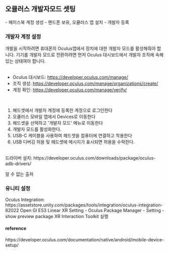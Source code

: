<h2>오큘러스 개발자모드 셋팅</h2>
- 페이스북 계정 생성
- 핸드폰 보유, 오큘러스 앱 설치
- 개발자 등록


<h3>개발자 계정 설정</h3>
개발을 시작하려면 휴대폰의 Oculus앱에서 장치에 대한 개발자 모드를 활성해줘야 합니다. 기기를 개발자 모드로 전환하려면 먼저 Oculus 대시보드에서 개발자 조직에 속해있는 상태여야 합니다.<br>
<br>

- Oculus 대시보드: https://developer.oculus.com/manage/<br>
- 조직 생성: https://developer.oculus.com/manage/organizations/create/<br>
- 계정 확인: https://developer.oculus.com/manage/verify/<br>
<br>

1. 해드셋에서 개발자 계정에 등록한 계정으로 로그인한다
1. 오큘러스 모바일 앱에서 Devices로 이동한다
1. 해드셋을 선택하고 '개발자 모드' 메뉴로 이동한다
1. 개발자 모드를 활성화한다.
1. USB-C 케이블을 사용하여 헤드셋을 컴퓨터에 연결하고 착용한다
1. USB 디버깅 허용 및 헤드셋에 메시지가 표시되면 허용을 수락한다.

<br>
드라이버 설치: https://developer.oculus.com/downloads/package/oculus-adb-drivers/<br>

알 수 없는 출처


<h3>유니티 설정</h3>
Oculus Integration: https://assetstore.unity.com/packages/tools/integration/oculus-integration-82022
Open Gl ES3
Linear
XR Setting - Oculus 
Package Manager - Setting - show preview package
XR Interaction Toolkit
실행


<h4>reference</h4>
https://developer.oculus.com/documentation/native/android/mobile-device-setup/